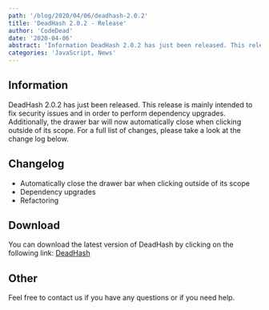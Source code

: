 ```yaml
---
path: '/blog/2020/04/06/deadhash-2.0.2'
title: 'DeadHash 2.0.2 - Release'
author: 'CodeDead'
date: '2020-04-06'
abstract: 'Information DeadHash 2.0.2 has just been released. This release is mainly intended to fix security issues and in order to perform dependency upgrades. Additionally, the drawer bar will now automatically close when clicking outside of its scope. For a full list of...'
categories: 'JavaScript, News'
---
```


## Information

DeadHash 2.0.2 has just been released. This release is mainly intended to fix security issues and in order to perform dependency upgrades. Additionally, the drawer bar will now automatically close when clicking outside of its scope. For a full list of changes, please take a look at the change log below.

## Changelog

- Automatically close the drawer bar when clicking outside of its scope
- Dependency upgrades
- Refactoring

## Download

You can download the latest version of DeadHash by clicking on the following link:
<a href="/software/DeadHash">DeadHash</a>

## Other

Feel free to contact us if you have any questions or if you need help.
